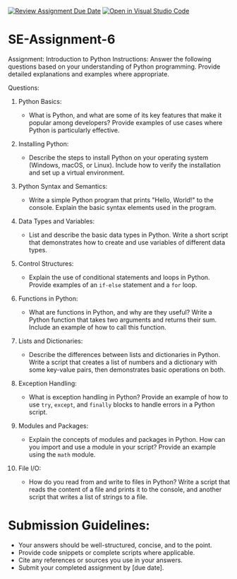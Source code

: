[![Review Assignment Due Date](https://classroom.github.com/assets/deadline-readme-button-22041afd0340ce965d47ae6ef1cefeee28c7c493a6346c4f15d667ab976d596c.svg)](https://classroom.github.com/a/WfNmjXUk)
[![Open in Visual Studio Code](https://classroom.github.com/assets/open-in-vscode-2e0aaae1b6195c2367325f4f02e2d04e9abb55f0b24a779b69b11b9e10269abc.svg)](https://classroom.github.com/online_ide?assignment_repo_id=15318022&assignment_repo_type=AssignmentRepo)
# SE-Assignment-6
 Assignment: Introduction to Python
Instructions:
Answer the following questions based on your understanding of Python programming. Provide detailed explanations and examples where appropriate.

 Questions:

1. Python Basics:
   - What is Python, and what are some of its key features that make it popular among developers? Provide examples of use cases where Python is particularly effective.

2. Installing Python:
   - Describe the steps to install Python on your operating system (Windows, macOS, or Linux). Include how to verify the installation and set up a virtual environment.

3. Python Syntax and Semantics:
   - Write a simple Python program that prints "Hello, World!" to the console. Explain the basic syntax elements used in the program.

4. Data Types and Variables:
   - List and describe the basic data types in Python. Write a short script that demonstrates how to create and use variables of different data types.

5. Control Structures:
   - Explain the use of conditional statements and loops in Python. Provide examples of an `if-else` statement and a `for` loop.

6. Functions in Python:
   - What are functions in Python, and why are they useful? Write a Python function that takes two arguments and returns their sum. Include an example of how to call this function.

7. Lists and Dictionaries:
   - Describe the differences between lists and dictionaries in Python. Write a script that creates a list of numbers and a dictionary with some key-value pairs, then demonstrates basic operations on both.

8. Exception Handling:
   - What is exception handling in Python? Provide an example of how to use `try`, `except`, and `finally` blocks to handle errors in a Python script.

9. Modules and Packages:
   - Explain the concepts of modules and packages in Python. How can you import and use a module in your script? Provide an example using the `math` module.

10. File I/O:
    - How do you read from and write to files in Python? Write a script that reads the content of a file and prints it to the console, and another script that writes a list of strings to a file.

# Submission Guidelines:
- Your answers should be well-structured, concise, and to the point.
- Provide code snippets or complete scripts where applicable.
- Cite any references or sources you use in your answers.
- Submit your completed assignment by [due date].



